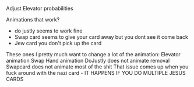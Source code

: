 Adjust Elevator probabilities

Animations that work?
- do justly seems to work fine
- Swap card seems to give your card away but you dont see it come back
- Jew card you don't pick up the card

These ones I pretty much want to change a lot of the animation:
  Elevator animation
  Swap Hand animation
  DoJustly does not animate removal
  Swapcard does not animate most of the shit
  That issue comes up when you fuck around with the nazi card - IT HAPPENS IF YOU DO MULTIPLE JESUS CARDS